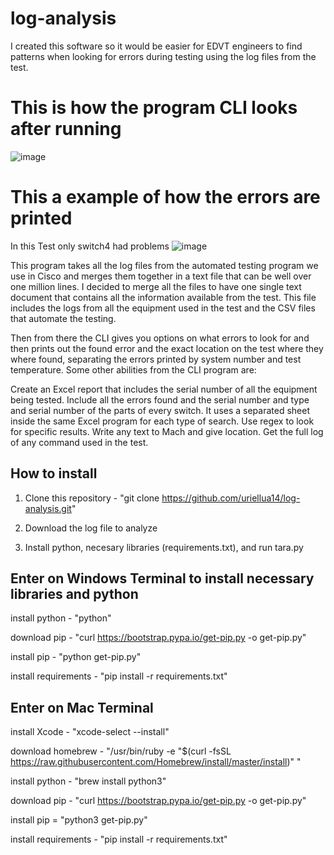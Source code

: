 # log-analysis
I created this software so it would be easier for EDVT engineers to find patterns when looking for errors during testing using the log files from the test.
# This is how the program CLI looks after running
![image](https://user-images.githubusercontent.com/52641414/128780913-612bc9fe-7ed6-4161-860f-d4e9b71af2ea.png)

# This a example of how the errors are printed
In this Test only switch4 had problems 
 ![image](https://user-images.githubusercontent.com/52641414/128780974-14bcdbce-61f2-4df5-a2e3-348b19c1d104.png)


This program takes all the log files from the automated testing program we use in Cisco and merges them together in a text file that can be well over one million lines. I decided to merge all the files to have one single text document that contains all the information available from the test. This file includes the logs from all the equipment used in the test and the CSV files that automate the testing.

Then from there the CLI gives you options on what errors to look for and then prints out the found error and the exact location on the test where they where found, separating the errors printed by system number and test temperature. Some other abilities from the CLI program are:

Create an Excel report that includes the serial number of all the equipment being tested. Include all the errors found and the serial number and type and serial number of the parts of every switch. It uses a separated sheet inside the same Excel program for each type of search.
Use regex to look for specific results.
Write any text to Mach and give location.
Get the full log of any command used in the test.

## How to install
  1. Clone this repository - "git clone https://github.com/uriellua14/log-analysis.git" 

2. Download the log file to analyze

3. Install python, necesary libraries (requirements.txt), and run tara.py


## Enter on Windows Terminal to install necessary libraries and python

install python - "python"

download pip - "curl https://bootstrap.pypa.io/get-pip.py -o get-pip.py"

install pip - "python get-pip.py"

install requirements - "pip install -r requirements.txt"



## Enter on Mac Terminal

install Xcode - "xcode-select --install"

download homebrew - "/usr/bin/ruby -e "$(curl -fsSL https://raw.githubusercontent.com/Homebrew/install/master/install)" "

install python - "brew install python3"

download pip - "curl https://bootstrap.pypa.io/get-pip.py -o get-pip.py"

install pip = "python3 get-pip.py"

install requirements - "pip install -r requirements.txt"







